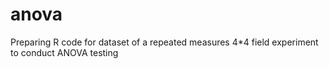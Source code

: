 # anova
Preparing R code for dataset of a repeated measures 4*4 field experiment to conduct ANOVA testing
